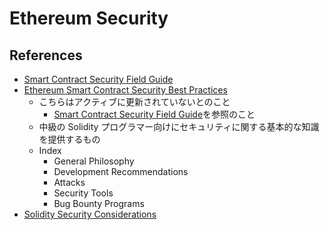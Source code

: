 # Ethereum Security

## References

- [Smart Contract Security Field Guide](https://scsfg.io/)
- [Ethereum Smart Contract Security Best Practices](https://consensys.github.io/smart-contract-best-practices/)
  - こちらはアクティブに更新されていないとのこと
    - [Smart Contract Security Field Guide](https://scsfg.io/)を参照のこと
  - 中級の Solidity プログラマー向けにセキュリティに関する基本的な知識を提供するもの
  - Index
    - General Philosophy
    - Development Recommendations
    - Attacks
    - Security Tools
    - Bug Bounty Programs
- [Solidity Security Considerations](https://docs.soliditylang.org/en/develop/security-considerations.html)
